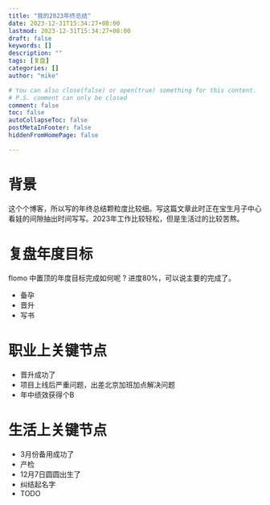 ```yaml
---
title: "我的2023年终总结"
date: 2023-12-31T15:34:27+08:00
lastmod: 2023-12-31T15:34:27+08:00
draft: false
keywords: []
description: ""
tags: [复盘]
categories: []
author: "mike"

# You can also close(false) or open(true) something for this content.
# P.S. comment can only be closed
comment: false
toc: false
autoCollapseToc: false
postMetaInFooter: false
hiddenFromHomePage: false

---
```


# 背景 

这个个博客，所以写的年终总结颗粒度比较细。写这篇文章此时正在宝生月子中心看娃的间隙抽出时间写写。2023年工作比较轻松，但是生活过的比较苦熬。

# 复盘年度目标

flomo 中置顶的年度目标完成如何呢 ? 进度80%，可以说主要的完成了。 

- 备孕
- 晋升
- 写书

# 职业上关键节点

- 晋升成功了
- 项目上线后严重问题，出差北京加班加点解决问题
- 年中绩效获得个B 

# 生活上关键节点

- 3月份备用成功了
- 产检
- 12月7日圆圆出生了
- 纠结起名字
- TODO
